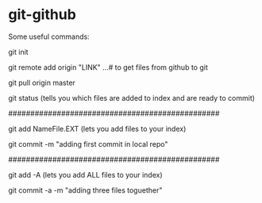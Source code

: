 # git-github
Some useful commands:

git init

git remote add origin "LINK"          ...# to get files from github to git

git pull origin master

git status (tells you which files are added to index and are ready to commit)

################################################

git add NameFile.EXT <your file> (lets you add files to your index)

git commit -m "adding first commit in local repo"

################################################

git add -A (lets you add ALL files to your index)

git commit -a -m "adding three files toguether"


